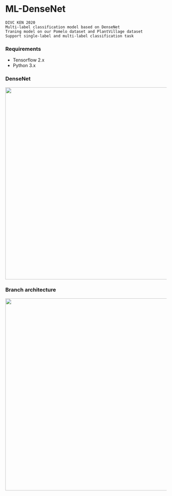 # ML-DenseNet
```
DIVC KEN 2020
Multi-label classification model based on DenseNet
Traning model on our Pomelo dataset and PlantVillage dataset
Support single-label and multi-label classification task
```

### Requirements

* Tensorflow 2.x
* Python 3.x


### DenseNet

<img src="https://i.imgur.com/GuhqXml.png" width=600></img>

### Branch architecture

<img src="https://i.imgur.com/pbZ3RkK.png" width=600></img>
